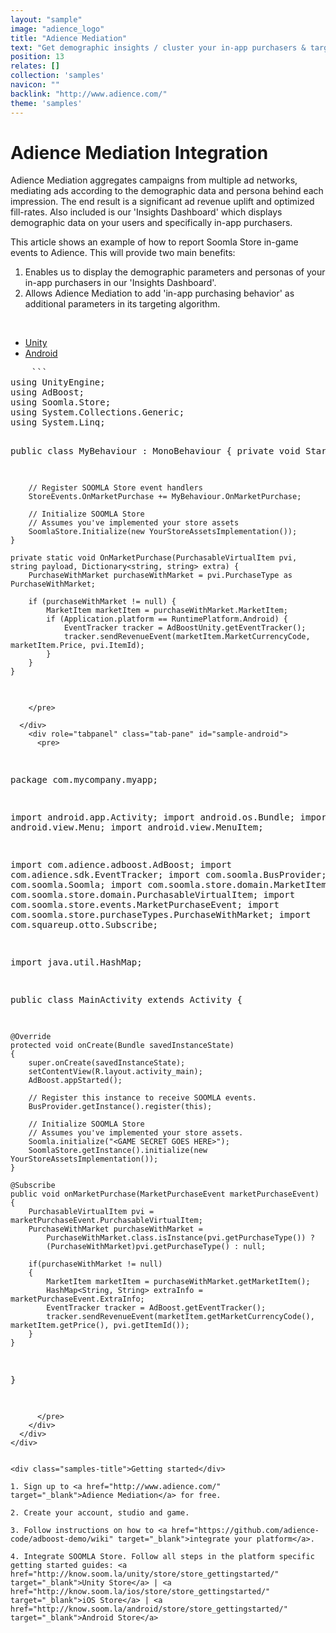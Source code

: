 ```yaml
---
layout: "sample"
image: "adience_logo"
title: "Adience Mediation"
text: "Get demographic insights / cluster your in-app purchasers & target ads according to in-app purchasing behavior and personas"
position: 13
relates: []
collection: 'samples'
navicon: ""
backlink: "http://www.adience.com/"
theme: 'samples'
---
```


# Adience Mediation Integration

Adience Mediation aggregates campaigns from multiple ad networks, mediating ads according to the demographic data and persona behind each impression. The end result is a significant ad revenue uplift and optimized fill-rates.  Also included is our 'Insights Dashboard' which displays demographic data on your users and specifically in-app purchasers.

This article shows an example of how to report Soomla Store in-game events to Adience. This will provide two main benefits:
1. Enables us to display the demographic parameters and personas of your in-app purchasers in our 'Insights Dashboard'. 
2. Allows Adience Mediation to add 'in-app purchasing behavior' as additional parameters in its targeting algorithm. 

<br>

<div>

  <!-- Nav tabs -->
  <ul class="nav nav-tabs nav-tabs-use-case-code sample-tabs" role="tablist">
    <li role="presentation" class="active"><a href="#sample-unity" aria-controls="unity" role="tab" data-toggle="tab">Unity</a></li>
    <li role="presentation"><a href="#sample-android" aria-controls="android" role="tab" data-toggle="tab">Android</a></li>
  </ul>

  <!-- Tab panes -->
  <div class="tab-content tab-content-use-case-code">
    <div role="tabpanel" class="tab-pane active" id="sample-unity">
    <pre>
    ```
using UnityEngine;
using AdBoost;
using Soomla.Store;
using System.Collections.Generic;
using System.Linq;

public class MyBehaviour : MonoBehaviour
{
    private void Start() {

        // Register SOOMLA Store event handlers
        StoreEvents.OnMarketPurchase += MyBehaviour.OnMarketPurchase;

        // Initialize SOOMLA Store
        // Assumes you've implemented your store assets
        SoomlaStore.Initialize(new YourStoreAssetsImplementation());
    }

    private static void OnMarketPurchase(PurchasableVirtualItem pvi, string payload, Dictionary<string, string> extra) {
        PurchaseWithMarket purchaseWithMarket = pvi.PurchaseType as PurchaseWithMarket;

        if (purchaseWithMarket != null) {
            MarketItem marketItem = purchaseWithMarket.MarketItem;
            if (Application.platform == RuntimePlatform.Android) {
                EventTracker tracker = AdBoostUnity.getEventTracker();
                tracker.sendRevenueEvent(marketItem.MarketCurrencyCode, marketItem.Price, pvi.ItemId);
            }
        }
    }

```
    </pre>

  </div>
    <div role="tabpanel" class="tab-pane" id="sample-android">
      <pre>
```
package com.mycompany.myapp;

import android.app.Activity;
import android.os.Bundle;
import android.view.Menu;
import android.view.MenuItem;

import com.adience.adboost.AdBoost;
import com.adience.sdk.EventTracker;
import com.soomla.BusProvider;
import com.soomla.Soomla;
import com.soomla.store.domain.MarketItem;
import com.soomla.store.domain.PurchasableVirtualItem;
import com.soomla.store.events.MarketPurchaseEvent;
import com.soomla.store.purchaseTypes.PurchaseWithMarket;
import com.squareup.otto.Subscribe;

import java.util.HashMap;


public class MainActivity extends Activity
{

	@Override
	protected void onCreate(Bundle savedInstanceState)
	{
		super.onCreate(savedInstanceState);
		setContentView(R.layout.activity_main);
		AdBoost.appStarted();

        // Register this instance to receive SOOMLA events.
        BusProvider.getInstance().register(this);

        // Initialize SOOMLA Store
        // Assumes you've implemented your store assets.
		Soomla.initialize("<GAME SECRET GOES HERE>");
        SoomlaStore.getInstance().initialize(new YourStoreAssetsImplementation());
	}

	@Subscribe
	public void onMarketPurchase(MarketPurchaseEvent marketPurchaseEvent)
	{
		PurchasableVirtualItem pvi = marketPurchaseEvent.PurchasableVirtualItem;
		PurchaseWithMarket purchaseWithMarket =
		    PurchaseWithMarket.class.isInstance(pvi.getPurchaseType()) ?
		    (PurchaseWithMarket)pvi.getPurchaseType() : null;

		if(purchaseWithMarket != null)
		{
			MarketItem marketItem = purchaseWithMarket.getMarketItem();
			HashMap<String, String> extraInfo = marketPurchaseEvent.ExtraInfo;
            EventTracker tracker = AdBoost.getEventTracker();
    		tracker.sendRevenueEvent(marketItem.getMarketCurrencyCode(), marketItem.getPrice(), pvi.getItemId());
		}
	}

}
```
      </pre>
    </div>
  </div>
</div>


<div class="samples-title">Getting started</div>

1. Sign up to <a href="http://www.adience.com/" target="_blank">Adience Mediation</a> for free.

2. Create your account, studio and game.

3. Follow instructions on how to <a href="https://github.com/adience-code/adboost-demo/wiki" target="_blank">integrate your platform</a>.

4. Integrate SOOMLA Store. Follow all steps in the platform specific getting started guides: <a href="http://know.soom.la/unity/store/store_gettingstarted/" target="_blank">Unity Store</a> | <a href="http://know.soom.la/ios/store/store_gettingstarted/" target="_blank">iOS Store</a> | <a href="http://know.soom.la/android/store/store_gettingstarted/" target="_blank">Android Store</a>

